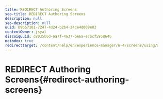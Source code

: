 ```yaml
---
title: REDIRECT Authoring Screens
seo-title: REDIRECT Authoring Screens
description: null
seo-description: null
uuid: b9b57101-7247-4d24-b2b4-24ce4d009e83
contentOwner: jsyal
discoiquuid: c8035b6d-6a7f-4637-be6a-ecbcf5958646
noindex: true
redirecttarget: /content/help/en/experience-manager/6-4/screens/using/authoring-screens
---
```


# REDIRECT Authoring Screens{#redirect-authoring-screens}

